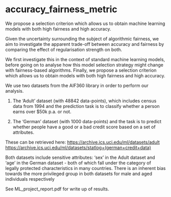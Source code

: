# accuracy_fairness_metric
We propose a selection criterion which allows us to obtain machine learning models with both high fairness and high accuracy.

Given the uncertainty surrounding the subject of algorithmic fairness, we aim to investigate the apparent trade-off between accuracy 
and fairness by comparing the effect of regularisation strength on both. 

We first investigate this in the context of standard machine learning models, before going on to analyse how this model selection strategy might
change with fairness-based algorithms. Finally, we propose a selection criterion which allows us to obtain models with both high fairness and high accuracy.

We use two datasets from the AIF360 library in order to perform our analysis. 

1. The ‘Adult’ dataset (with 48842 data-points), which includes census data from 1994  and the prediction task is to classify whether a person earns over $50k p.a. or not. 

2. The ‘German’ dataset (with 1000 data-points) and the task is to predict whether people have a good or a bad credit score based on a set of attributes. 

These can be retrieved here:
https://archive.ics.uci.edu/ml/datasets/adult
https://archive.ics.uci.edu/ml/datasets/statlog+(german+credit+data)


Both datasets include sensitive attributes: ‘sex’ in the Adult dataset and ‘age’ in the German dataset - both of which fall under the category of
legally protected characteristics in many countries. There is an inherent bias towards the more privileged group in both datasets for male and aged individuals respectively

See ML_project_report.pdf for write up of results.
